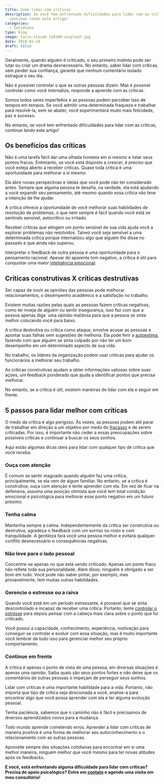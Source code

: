 ```yaml
---
title: Como lidar com críticas
description: Se você tem enfrentado dificuldades para lidar com as críticas,
  continue lendo este artigo!
categories:
  - Cotidiano
type: blog
image: lacie-slezak-128106-unsplash.jpg
date: 2019-01-14
draft: false
---
```


Geralmente, quando alguém é criticado, o seu primeiro instinto pode ser lutar ou criar um drama desnecessário. No entanto, saber lidar com críticas, sem perder sua confiança, garante que nenhum comentário isolado estrague o seu dia.

Não é possível controlar o que as outras pessoas dizem. Mas é possível controlar como você internaliza, responde a aprende com as críticas.

Somos todos seres imperfeitos e as pessoas podem perceber isso de tempos em tempos. Se você admitir uma determinada fraqueza e trabalhar para resolvê-la, sem se abater, você experimentará muito mais felicidade, paz e sucesso.

No entanto, se você tem enfrentado dificuldades para lidar com as críticas, continue lendo este artigo!

## **Os benefícios das críticas**

Não é uma tarefa fácil dar uma olhada honesta em si mesmo e listar seus pontos fracos. Entretanto, se você está disposto a crescer, é preciso que você esteja aberto a receber críticas. Quase toda crítica é uma oportunidade para melhorar a si mesmo.

Ela abre novas perspectivas e ideias que você pode não ter considerado antes. Sempre que alguma pessoa te desafia, na verdade, ela está ajudando a você expandir seu pensamento, até mesmo quando essa crítica não teve a intenção de lhe ajudar.

A crítica oferece a oportunidade de você melhorar suas habilidades de resolução de problemas, o que nem sempre é fácil quando você está se sentindo sensível, autocrítico ou irritado.

Receber críticas que atingem um ponto sensível de sua vida ajuda você a explorar problemas não resolvidos. Talvez você seja sensível a uma determinada crítica porque internalizou algo que alguém lhe disse no passado e que ainda não superou.

Interpretar o feedback de outra pessoa é uma oportunidade para o pensamento racional. Apesar do aparente tom negativo, a crítica é útil para conquistar uma maior [inteligência emocional](/desenvolver-inteligencia-emocional/).

## Críticas construtivas X críticas destrutivas

Ser capaz de ouvir as opiniões das pessoas pode melhorar relacionamentos, o desempenho acadêmico e a satisfação no trabalho.

Existem muitas razões pelas quais as pessoas fazem críticas negativas, como ter inveja de alguém ou sentir insegurança, isso faz com que a pessoa apenas diga  uma opinião maldosa para que a pessoa se sinta melhor colocando você para baixo.

A crítica destrutiva ou crítica como ataque, envolve acusar as pessoas e apontar suas falhas sem sugestões de melhoria. Ela pode ferir a [autoestima](/como-aumentar-a-autoestima/), fazendo com que alguém se sinta culpado por não ter um bom desempenho em um determinado aspecto de sua vida.

No trabalho, os líderes da organização podem usar críticas para ajudar os funcionários a melhorar seu trabalho.

As críticas construtivas ajudam a obter informações valiosas sobre suas ações, um feedback ponderado que ajuda a identificar pontos que precisa melhorar.

No entanto, se a crítica é útil, existem maneiras de lidar com ela e seguir em frente.

## 5 passos para lidar melhor com críticas

O medo da crítica é algo perigoso. Às vezes, as pessoas podem até parar de trabalhar em direção a um objetivo por medo do [fracasso](/como-superar-o-sentimento-de-fracasso/) e de serem criticadas. Por isso, é importante não ceder a essas preocupações sobre possíveis críticas e continuar a buscar os seus sonhos.

Aqui estão algumas dicas úteis para lidar com qualquer tipo de crítica que você receba.

### **Ouça com atenção**

É comum se sentir magoado quando alguém faz uma crítica, principalmente, se ela vem de algum familiar. No entanto, se a crítica é construtiva, ouça com atenção e tente aprender com ela. Em vez de ficar na defensiva, assuma uma posição otimista que você tem total condição emocional e psicológica para melhorar esse ponto negativo em um futuro próximo.

### **Tenha calma**

Mantenha sempre a calma. Independentemente da crítica ser construtiva ou destrutiva, agradeça o feedback com um sorriso no rosto e com tranquilidade. A gentileza fará você uma pessoa melhor e evitará qualquer conflito desnecessário e consequências negativas.

### **Não leve para o lado pessoal**

Concentre-se apenas no que está sendo criticado. Apenas um ponto fraco não reflete toda sua personalidade. Além disso, ninguém é obrigado a ser bom em tudo. Você pode não saber pintar, por exemplo, mas provavelmente, tem muitas outras habilidades.

### **Gerencie o estresse ou a raiva**

Quando você está em um período estressante, é provável que se sinta descontrolado e incapaz de receber uma crítica. Portanto, tente [controlar o estresse](/5-maneiras-de-se-controlar-o-estresse/) para depois pensar com a cabeça mais clara sobre o ponto que foi criticado.

Você possui a capacidade, conhecimento, experiência, motivação para conseguir se controlar e evoluir com essa situação, mas é muito importante você lembrar de tudo isso para gerenciar melhor seu próprio comportamento.

### **Continue em frente**

A crítica é apenas o ponto de vista de uma pessoa, em diversas situações é apenas uma opinião. Saiba quais são seus pontos fortes e não deixe que os comentários de outras pessoas o impeçam de perseguir seus sonhos.

Lidar com críticas é uma importante habilidade para a vida. Portanto, não importa que tipo de crítica seja direcionada a você, analise-a para encontrar algo que você possa aprender com ela e ter alguma evolução pessoal.

Tenha paciência, sabemos que o caminho não é fácil e precisamos de diversos aprendizados novos para a mudança.

Todo mundo aprende cometendo erros. Aprender a lidar com críticas de maneira positiva é uma forma de melhorar seu autoconhecimento e o relacionamento com as outras pessoas.

Aproveite sempre das situações cotidianas para encontrar em si uma melhor maneira, ninguém melhor que você mesmo para ter novas atitudes após os feedbacks.

**E você, está enfrentando alguma dificuldade para lidar com críticas? Precisa de apoio psicológico? Entre em [contato](/contato/) e agende uma visita em meu consultório!**
